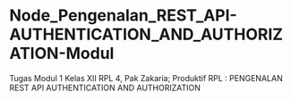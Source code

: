 # Node_Pengenalan_REST_API-AUTHENTICATION_AND_AUTHORIZATION-Modul
Tugas Modul 1 Kelas XII RPL 4, Pak Zakaria; Produktif RPL : PENGENALAN REST API AUTHENTICATION AND AUTHORIZATION
